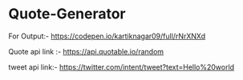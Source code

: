 # Quote-Generator

For Output:- https://codepen.io/kartiknagar09/full/rNrXNXd

Quote api link :- https://api.quotable.io/random

tweet api link:- https://twitter.com/intent/tweet?text=Hello%20world


